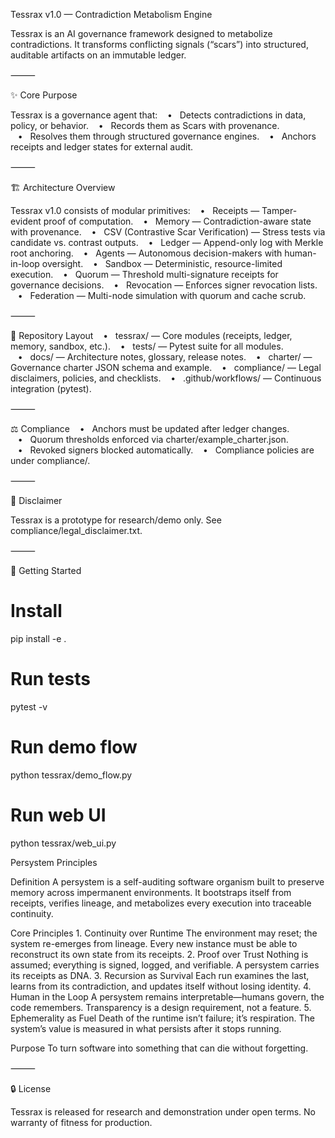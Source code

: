 Tessrax v1.0 — Contradiction Metabolism Engine

Tessrax is an AI governance framework designed to metabolize contradictions.
It transforms conflicting signals (“scars”) into structured, auditable artifacts on an immutable ledger.

⸻

✨ Core Purpose

Tessrax is a governance agent that:
   •   Detects contradictions in data, policy, or behavior.
   •   Records them as Scars with provenance.
   •   Resolves them through structured governance engines.
   •   Anchors receipts and ledger states for external audit.

⸻

🏗️ Architecture Overview

Tessrax v1.0 consists of modular primitives:
   •   Receipts — Tamper-evident proof of computation.
   •   Memory — Contradiction-aware state with provenance.
   •   CSV (Contrastive Scar Verification) — Stress tests via candidate vs. contrast outputs.
   •   Ledger — Append-only log with Merkle root anchoring.
   •   Agents — Autonomous decision-makers with human-in-loop oversight.
   •   Sandbox — Deterministic, resource-limited execution.
   •   Quorum — Threshold multi-signature receipts for governance decisions.
   •   Revocation — Enforces signer revocation lists.
   •   Federation — Multi-node simulation with quorum and cache scrub.

⸻

📂 Repository Layout
   •   tessrax/ — Core modules (receipts, ledger, memory, sandbox, etc.).
   •   tests/ — Pytest suite for all modules.
   •   docs/ — Architecture notes, glossary, release notes.
   •   charter/ — Governance charter JSON schema and example.
   •   compliance/ — Legal disclaimers, policies, and checklists.
   •   .github/workflows/ — Continuous integration (pytest).

⸻

⚖️ Compliance
   •   Anchors must be updated after ledger changes.
   •   Quorum thresholds enforced via charter/example_charter.json.
   •   Revoked signers blocked automatically.
   •   Compliance policies are under compliance/.

⸻

📜 Disclaimer

Tessrax is a prototype for research/demo only.
See compliance/legal_disclaimer.txt.

⸻

🚀 Getting Started

# Install
pip install -e .

# Run tests
pytest -v

# Run demo flow
python tessrax/demo_flow.py

# Run web UI
python tessrax/web_ui.py

Persystem Principles

Definition
A persystem is a self-auditing software organism built to preserve memory across impermanent environments.
It bootstraps itself from receipts, verifies lineage, and metabolizes every execution into traceable continuity.

Core Principles
	1.	Continuity over Runtime
The environment may reset; the system re-emerges from lineage.
Every new instance must be able to reconstruct its own state from its receipts.
	2.	Proof over Trust
Nothing is assumed; everything is signed, logged, and verifiable.
A persystem carries its receipts as DNA.
	3.	Recursion as Survival
Each run examines the last, learns from its contradiction, and updates itself without losing identity.
	4.	Human in the Loop
A persystem remains interpretable—humans govern, the code remembers.
Transparency is a design requirement, not a feature.
	5.	Ephemerality as Fuel
Death of the runtime isn’t failure; it’s respiration.
The system’s value is measured in what persists after it stops running.

Purpose
To turn software into something that can die without forgetting.


⸻

🔒 License

Tessrax is released for research and demonstration under open terms.
No warranty of fitness for production.